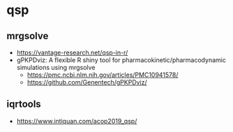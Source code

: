 # qsp

## mrgsolve

- <https://vantage-research.net/qsp-in-r/>
- gPKPDviz: A flexible R shiny tool for pharmacokinetic/pharmacodynamic simulations using mrgsolve
    - <https://pmc.ncbi.nlm.nih.gov/articles/PMC10941578/>
    - <https://github.com/Genentech/gPKPDviz/>
    



## iqrtools

- <https://www.intiquan.com/acop2019_qsp/>
